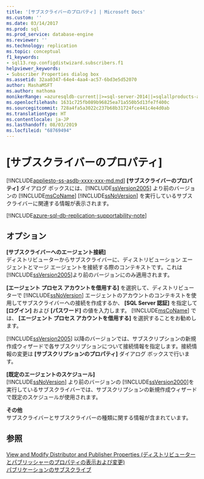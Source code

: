 ```yaml
---
title: '[サブスクライバーのプロパティ] | Microsoft Docs'
ms.custom: ''
ms.date: 03/14/2017
ms.prod: sql
ms.prod_service: database-engine
ms.reviewer: ''
ms.technology: replication
ms.topic: conceptual
f1_keywords:
- sql13.rep.configdistwizard.subscribers.f1
helpviewer_keywords:
- Subscriber Properties dialog box
ms.assetid: 32aa0347-64e4-4aa4-ac57-6bd3e5d52070
author: MashaMSFT
ms.author: mathoma
monikerRange: =azuresqldb-current||>=sql-server-2014||=sqlallproducts-allversions
ms.openlocfilehash: 1631c725fb089b96825ea71a550b5d13fe7f400c
ms.sourcegitcommit: 728a4fa5a3022c237b68b31724fce441c4e4d0ab
ms.translationtype: HT
ms.contentlocale: ja-JP
ms.lasthandoff: 08/03/2019
ms.locfileid: "68769494"
---
```

# <a name="subscriber-properties"></a>[サブスクライバーのプロパティ]
[!INCLUDE[appliesto-ss-asdb-xxxx-xxx-md.md](../../includes/appliesto-ss-asdb-xxxx-xxx-md.md)]
  **[サブスクライバーのプロパティ]** ダイアログ ボックスには、[!INCLUDE[ssVersion2005](../../includes/ssversion2005-md.md)] より前のバージョンの [!INCLUDE[msCoName](../../includes/msconame-md.md)] [!INCLUDE[ssNoVersion](../../includes/ssnoversion-md.md)] を実行しているサブスクライバーに関連する情報が表示されます。  

[!INCLUDE[azure-sql-db-replication-supportability-note](../../includes/azure-sql-db-replication-supportability-note.md)]

  
## <a name="options"></a>オプション  
 **[サブスクライバーへのエージェント接続]**  
 ディストリビューターからサブスクライバーに、ディストリビューション エージェントとマージ エージェントを接続する際のコンテキストです。これは [!INCLUDE[ssVersion2005](../../includes/ssversion2005-md.md)]より前のバージョンにのみ適用されます。  
  
 **[エージェント プロセス アカウントを借用する]** を選択して、ディストリビューターで [!INCLUDE[ssNoVersion](../../includes/ssnoversion-md.md)] エージェントのアカウントのコンテキストを使用してサブスクライバーへの接続を作成するか、 **[SQL Server 認証]** を指定して **[ログイン]** および **[パスワード]** の値を入力します。 [!INCLUDE[msCoName](../../includes/msconame-md.md)] では、 **[エージェント プロセス アカウントを借用する]** を選択することをお勧めします。  
  
 [!INCLUDE[ssVersion2005](../../includes/ssversion2005-md.md)] 以降のバージョンでは、サブスクリプションの新規作成ウィザードで各サブスクリプションについて接続情報を指定します。接続情報の変更は **[サブスクリプションのプロパティ]** ダイアログ ボックスで行います。  
  
 **[既定のエージェントのスケジュール]**  
 [!INCLUDE[ssNoVersion](../../includes/ssnoversion-md.md)] より前のバージョンの [!INCLUDE[ssVersion2000](../../includes/ssversion2000-md.md)]を実行しているサブスクライバーでは、サブスクリプションの新規作成ウィザードで既定のスケジュールが使用されます。  
  
 **その他**  
 サブスクライバーとサブスクライバーの種類に関する情報が含まれています。  
  
## <a name="see-also"></a>参照  
 [View and Modify Distributor and Publisher Properties (ディストリビューターとパブリッシャーのプロパティの表示および変更)](../../relational-databases/replication/view-and-modify-distributor-and-publisher-properties.md)   
 [パブリケーションのサブスクライブ](../../relational-databases/replication/subscribe-to-publications.md)  
  
  
